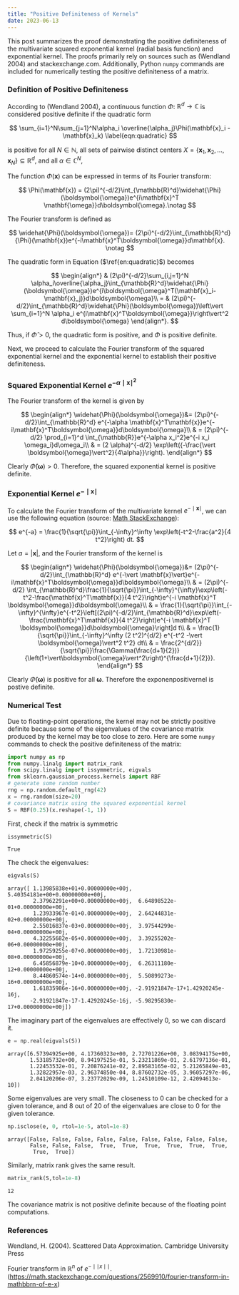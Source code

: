 ```yaml
---
title: "Positive Definiteness of Kernels"
date: 2023-06-13
---
```


This post summarizes the proof demonstrating the positive definiteness of the multivariate squared exponential kernel (radial basis function) and exponential kernel. The proofs primarily rely on sources such as (Wendland 2004) and stackexchange.com. Additionally, Python `numpy` commands are included for numerically testing the positive definiteness of a matrix.



### Definition of Positive Definiteness

According to (Wendland 2004), a continuous function $\Phi$: $\mathbb{R}^d \rightarrow \mathbb{C}$ is considered positive definite if  the quadratic form 



$$
\sum_{i=1}^N\sum_{j=1}^N\alpha_i \overline{\alpha_j}\Phi(\mathbf{x}_i - \mathbf{x}_k) \label{eqn:quadratic}
$$


is positive for all $N\in \mathbb{N}$, all sets of pairwise distinct centers $X = \{\mathbf{x}_1, \mathbf{x}_2, \ldots, \mathbf{x}_N\} \subseteq \mathbb{R}^d$, and all $\alpha \in \mathbb{C}^N$,



The function $\Phi(\mathbf{x})$ can be expressed in terms of its Fourier transform:



$$
\Phi(\mathbf{x}) = (2\pi)^{-d/2}\int_{\mathbb{R}^d}\widehat{\Phi}(\boldsymbol{\omega})e^{i\mathbf{x}^T \mathbf{\omega}}d\boldsymbol{\omega}.\notag
$$


The Fourier  transform is defined as 



$$
\widehat{\Phi}(\boldsymbol{\omega})= (2\pi)^{-d/2}\int_{\mathbb{R}^d}{\Phi}(\mathbf{x})e^{-i\mathbf{x}^T\boldsymbol{\omega}}d\mathbf{x}. \notag
$$



The quadratic form in Equation ($\ref{en:quadratic}$) becomes



$$
\begin{align*}
& (2\pi)^{-d/2}\sum_{i,j=1}^N \alpha_i\overline{\alpha_j}\int_{\mathbb{R}^d}\widehat{\Phi}(\boldsymbol{\omega})e^{i\boldsymbol{\omega}^T(\mathbf{x}_i-\mathbf{x}_j)}d\boldsymbol{\omega}\\
= & (2\pi)^{-d/2}\int_{\mathbb{R}^d}\widehat{\Phi}(\boldsymbol{\omega})\left\vert \sum_{i=1}^N \alpha_i e^{i\mathbf{x}^T\boldsymbol{\omega}}\right\vert^2 d\boldsymbol{\omega}
\end{align*}.
$$



Thus, if $\widehat{\Phi} > 0$, the quadratic form is positive, and $\Phi$ is positive definite.

Next, we proceed to calculate the Fourier transform of the squared exponential kernel and the exponential kernel to establish their positive definiteness.



### Squared Exponential Kernel $e^{-\alpha \mid \mathbf{x}\mid^2}$

The Fourier transform of the kernel is given by



$$
\begin{align*}
\widehat{\Phi}(\boldsymbol{\omega})&= (2\pi)^{-d/2}\int_{\mathbb{R}^d} e^{-\alpha \mathbf{x}^T\mathbf{x}}e^{-i\mathbf{x}^T\boldsymbol{\omega}}d\boldsymbol{\omega}\\
& = (2\pi)^{-d/2} \prod_{i=1}^d \int_{\mathbb{R}}e^{-\alpha x_i^2}e^{-i x_i \omega_i}d\omega_i\\
& = (2 \alpha)^{-d/2} \exp\left({-\frac{\vert \boldsymbol{\omega}\vert^2}{4\alpha}}\right).
\end{align*}
$$



Clearly $\widehat{\Phi}(\boldsymbol{\omega})>0$. Therefore, the squared exponential kernel is positive definite.




### Exponential Kernel $e^{-\mid \mathbf{x}\mid}$

To calculate the Fourier transform of the multivariate kernel $e^{-\mid \mathbf{x}\mid}$, we can use the following equation (source: [Math StackExchange](https://math.stackexchange.com/questions/2569910/fourier-transform-in-mathbbrn-of-e-x)):



$$
e^{-a} = \frac{1}{\sqrt{\pi}}\int_{-\infty}^\infty \exp\left(-t^2-\frac{a^2}{4 t^2}\right) dt.
$$



Let $a = \vert \mathbf{x}\vert$, and the Fourier transform of the kernel is



$$
\begin{align*}
\widehat{\Phi}(\boldsymbol{\omega})&= (2\pi)^{-d/2}\int_{\mathbb{R}^d} e^{-\vert \mathbf{x}\vert}e^{-i\mathbf{x}^T\boldsymbol{\omega}}d\boldsymbol{\omega}\\
& = (2\pi)^{-d/2}  \int_{\mathbb{R}^d}\frac{1}{\sqrt{\pi}}\int_{-\infty}^{\infty}\exp\left(-t^2-\frac{\mathbf{x}^T\mathbf{x}}{4 t^2}\right)e^{-i \mathbf{x}^T \boldsymbol{\omega}}d\boldsymbol{\omega}\\
& = \frac{1}{\sqrt{\pi}}\int_{-\infty}^{\infty}e^{-t^2}\left[(2\pi)^{-d/2}\int_{\mathbb{R}^d}\exp\left(-\frac{\mathbf{x}^T\mathbf{x}}{4 t^2}\right)e^{-i \mathbf{x}^T \boldsymbol{\omega}}d\boldsymbol{\omega}\right]d t\\
& = \frac{1}{\sqrt{\pi}}\int_{-\infty}^\infty (2 t^2)^{d/2} e^{-t^2 -\vert \boldsymbol{\omega}\vert^2 t^2} dt\\
& = \frac{2^{d/2}}{\sqrt{\pi}}\frac{\Gamma(\frac{d+1}{2})}{\left(1+\vert\boldsymbol{\omega}\vert^2\right)^{\frac{d+1}{2}}}.
\end{align*}
$$



Clearly $\widehat{\Phi}(\boldsymbol{\omega})$ is positive for all $\boldsymbol{\omega}$.  Therefore the exponenpositivernel is postive definite.



### Numerical Test

Due to floating-point operations, the kernel may not be strictly positive definite because some of the eigenvalues of the covariance matrix produced by the kernel may be too close to zero. Here are some `numpy` commands to check the positive definiteness of the matrix:

```python
import numpy as np
from numpy.linalg import matrix_rank
from scipy.linalg import issymmetric, eigvals
from sklearn.gaussian_process.kernels import RBF
# generate some random number
rng = np.random.default_rng(42)
x = rng.random(size=20)
# covariance matrix using the squared exponential kernel
S = RBF(0.25)(x.reshape(-1, 1))
```

First, check if the matrix is symmetric

```python
issymmetric(S)
```

```
True
```

The check the eigenvalues:

```python
eigvals(S)
```

```
array([ 1.13985838e+01+0.00000000e+00j,  5.40354181e+00+0.00000000e+00j,
        2.37962291e+00+0.00000000e+00j,  6.64898522e-01+0.00000000e+00j,
        1.23933967e-01+0.00000000e+00j,  2.64244831e-02+0.00000000e+00j,
        2.55016837e-03+0.00000000e+00j,  3.97544299e-04+0.00000000e+00j,
        4.32255682e-05+0.00000000e+00j,  3.39255202e-06+0.00000000e+00j,
        1.97259255e-07+0.00000000e+00j,  1.72130981e-08+0.00000000e+00j,
        6.45856879e-10+0.00000000e+00j,  6.26311180e-12+0.00000000e+00j,
        8.44860574e-14+0.00000000e+00j,  5.50899273e-16+0.00000000e+00j,
        1.61835986e-16+0.00000000e+00j, -2.91921847e-17+1.42920245e-16j,
       -2.91921847e-17-1.42920245e-16j, -5.98295830e-17+0.00000000e+00j])
```

The imaginary part of the eigenvalues are effectively $0$, so we can discard it.

```python
e = np.real(eigvals(S)) 
```

```
array([6.57394925e+00, 4.17360323e+00, 2.72701226e+00, 3.08394175e+00,
       1.53185732e+00, 8.94197525e-01, 5.23211869e-01, 2.61797136e-01,
       1.22453532e-01, 7.20876241e-02, 2.89583165e-02, 5.21265849e-03,
       1.32822957e-03, 2.96374850e-04, 8.87602732e-05, 3.96057297e-06,
       2.04120206e-07, 3.23772029e-09, 1.24510109e-12, 2.42094613e-10])
```

Some eigenvalues are very small. The closeness to $0$ can be checked for a given tolerance, and $8$ out of $20$ of the eigenvalues are close to $0$ for the given tolerance.

```python
np.isclose(e, 0, rtol=1e-5, atol=1e-8)
```

```
array([False, False, False, False, False, False, False, False, False,
       False, False, False,  True,  True,  True,  True,  True,  True,
        True,  True])
```

Similarly, matrix rank gives the same result.

```python
matrix_rank(S,tol=1e-8)
```

```
12
```

The covariance matrix is not positive definite because of the floating point computations.



### References

Wendland, H. (2004). Scattered Data Approximation. Cambridge University Press

Fourier transform in $\mathbb{R }^n$ of $e^{-\mid \mid x\mid\mid}$. (https://math.stackexchange.com/questions/2569910/fourier-transform-in-mathbbrn-of-e-x)